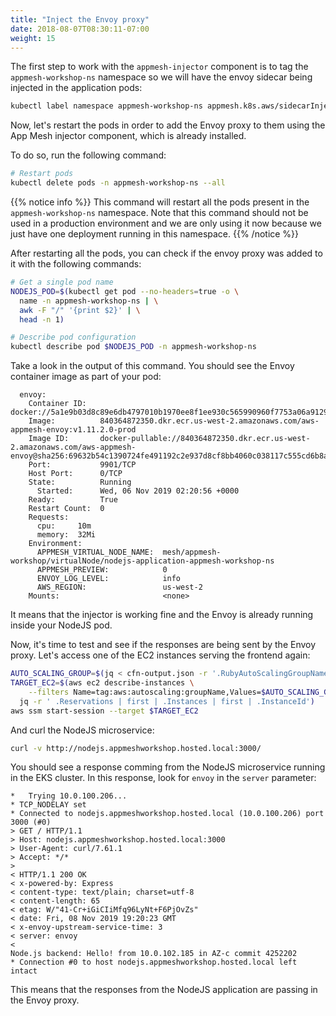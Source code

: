 ```yaml
---
title: "Inject the Envoy proxy"
date: 2018-08-07T08:30:11-07:00
weight: 15
---
```

The first step to work with the `appmesh-injector` component is to tag the `appmesh-workshop-ns` namespace so we will have the envoy sidecar being injected in the application pods:

```bash
kubectl label namespace appmesh-workshop-ns appmesh.k8s.aws/sidecarInjectorWebhook=enabled
```

Now, let's restart the pods in order to add the Envoy proxy to them using the App Mesh injector component, which is already installed.

To do so, run the following command:

```bash
# Restart pods
kubectl delete pods -n appmesh-workshop-ns --all
```

{{% notice info %}}
This command will restart all the pods present in the `appmesh-workshop-ns` namespace. Note that this command should not be used in a production environment and we are only using it now because we just have one deployment running in this namespace.
{{% /notice %}}

After restarting all the pods, you can check if the envoy proxy was added to it with the following commands:

```bash
# Get a single pod name
NODEJS_POD=$(kubectl get pod --no-headers=true -o \
  name -n appmesh-workshop-ns | \
  awk -F "/" '{print $2}' | \
  head -n 1)

# Describe pod configuration
kubectl describe pod $NODEJS_POD -n appmesh-workshop-ns
```

Take a look in the output of this command. You should see the Envoy container image as part of your pod:

```text
  envoy:
    Container ID:   docker://5a1e9b03d8c89e6db4797010b1970ee8f1ee930c565990960f7753a06a912970
    Image:          840364872350.dkr.ecr.us-west-2.amazonaws.com/aws-appmesh-envoy:v1.11.2.0-prod
    Image ID:       docker-pullable://840364872350.dkr.ecr.us-west-2.amazonaws.com/aws-appmesh-envoy@sha256:69632b54c1390724fe491192c2e937d8cf8bb4060c038117c555cd6b8add2e1a
    Port:           9901/TCP
    Host Port:      0/TCP
    State:          Running
      Started:      Wed, 06 Nov 2019 02:20:56 +0000
    Ready:          True
    Restart Count:  0
    Requests:
      cpu:     10m
      memory:  32Mi
    Environment:
      APPMESH_VIRTUAL_NODE_NAME:  mesh/appmesh-workshop/virtualNode/nodejs-application-appmesh-workshop-ns
      APPMESH_PREVIEW:            0
      ENVOY_LOG_LEVEL:            info
      AWS_REGION:                 us-west-2
    Mounts:                       <none>
```

It means that the injector is working fine and the Envoy is already running inside your NodeJS pod.

Now, it's time to test and see if the responses are being sent by the Envoy proxy. Let's access one of the EC2 instances serving the frontend again:

```bash
AUTO_SCALING_GROUP=$(jq < cfn-output.json -r '.RubyAutoScalingGroupName');
TARGET_EC2=$(aws ec2 describe-instances \
    --filters Name=tag:aws:autoscaling:groupName,Values=$AUTO_SCALING_GROUP | \
  jq -r ' .Reservations | first | .Instances | first | .InstanceId')
aws ssm start-session --target $TARGET_EC2
```

And curl the NodeJS microservice:

```bash
curl -v http://nodejs.appmeshworkshop.hosted.local:3000/
```

You should see a response comming from the NodeJS microservice running in the EKS cluster. In this response, look for `envoy` in the `server` parameter:

```text
*   Trying 10.0.100.206...
* TCP_NODELAY set
* Connected to nodejs.appmeshworkshop.hosted.local (10.0.100.206) port 3000 (#0)
> GET / HTTP/1.1
> Host: nodejs.appmeshworkshop.hosted.local:3000
> User-Agent: curl/7.61.1
> Accept: */*
> 
< HTTP/1.1 200 OK
< x-powered-by: Express
< content-type: text/plain; charset=utf-8
< content-length: 65
< etag: W/"41-Cr+iGiCIiMfq96LyNt+F6PjOvZs"
< date: Fri, 08 Nov 2019 19:20:23 GMT
< x-envoy-upstream-service-time: 3
< server: envoy
< 
Node.js backend: Hello! from 10.0.102.185 in AZ-c commit 4252202
* Connection #0 to host nodejs.appmeshworkshop.hosted.local left intact
```

This means that the responses from the NodeJS application are passing in the Envoy proxy.
